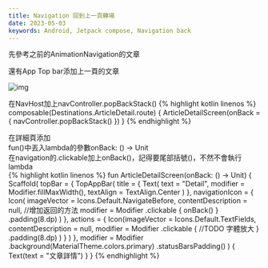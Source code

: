 ```yaml
---
title: Navigation 回到上一頁轉場
date: 2023-05-03
keywords: Android, Jetpack compose, Navigation back
---
```


先參考之前的AnimationNavigation的文章

還有App Top bar添加上一頁的文章

![img]({{site.imgurl}}/compose/nav_back.png) 

在NavHost加上navController.popBackStack()
{% highlight kotlin linenos %}
composable(Destinations.ArticleDetail.route) {
  ArticleDetailScreen(onBack = {
    navController.popBackStack()
  })
 }
{% endhighlight %}

在詳細頁添加  
fun()中丟入lambda的參數onBack: () -> Unit  
在navigation的.clickable加上onBack()，記得要尾部括號()，不然不會執行lambda  
{% highlight kotlin linenos %}
fun ArticleDetailScreen(onBack: () -> Unit) {
  Scaffold(
    topBar = {
      TopAppBar(
        title = {
          Text(
            text = "Detail",
            modifier = Modifier.fillMaxWidth(),
            textAlign = TextAlign.Center
          )
        },
        navigationIcon = {
          Icon(
            imageVector = Icons.Default.NavigateBefore,
            contentDescription = null,
            //增加返回的方法
            modifier = Modifier
              .clickable {
                onBack()
              }
              .padding(8.dp)
          )
        },
        actions = {
          Icon(imageVector = Icons.Default.TextFields,
            contentDescription = null,
            modifier = Modifier
              .clickable {
                //TODO 字體放大
              }
              .padding(8.dp)
          )
        }
      )
    },
    modifier = Modifier
      .background(MaterialTheme.colors.primary)
      .statusBarsPadding()
  ) {
    Text(text = "文章詳情")
  }
}
{% endhighlight %}